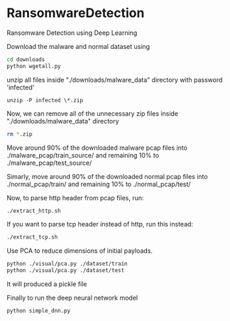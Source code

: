 # RansomwareDetection
Ransomware Detection using Deep Learning


Download the malware and normal dataset using
```bash
cd downloads
python wgetall.py
```

unzip all files inside "./downloads/malware_data" directory with password 'infected'
```
unzip -P infected \*.zip
```

Now, we can remove all of the unnecessary zip files inside "./downloads/malware_data" directory
```bash
rm *.zip
```

Move around 90% of the downloaded malware pcap files into ./malware_pcap/train_source/ and remaining 10% to 
./malware_pcap/test_source/

Simarly, move around 90% of the downloaded normal pcap files into ./normal_pcap/train/ and remaining 10% to 
./normal_pcap/test/


Now, to parse http header from pcap files, run:
```bash
./extract_http.sh
```
If you want to parse tcp header instead of http, run this instead: 
```bash
./extract_tcp.sh
```

Use PCA to reduce dimensions of initial payloads.
```bash
python ./visual/pca.py ./dataset/train
python ./visual/pca.py ./dataset/test
```

It will produced a pickle file

Finally to run the deep neural network model
```bash
python simple_dnn.py
```
